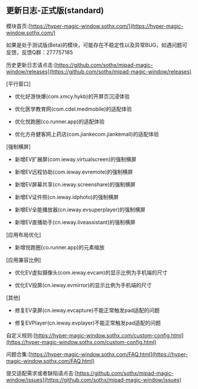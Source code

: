 ## 更新日志-正式版(standard)

模块首页:[https://hyper-magic-window.sothx.com/](https://hyper-magic-window.sothx.com/)

如果是处于测试版(Beta)的模块，可能存在不稳定性以及异常BUG，如遇问题可反馈，反馈Q群：277757185

历史更新日志请点击:[https://github.com/sothx/mipad-magic-window/releases](https://github.com/sothx/mipad-magic-window/releases)

[平行窗口]

- 优化好游快爆(com.xmcy.hykb)的开屏页沉浸体验

- 优化医学教育网(com.cdel.medmobile)的适配体验

- 优化悦跑圈(co.runner.app)的适配体验

- 优化方舟健客网上药店(com.jiankecom.jiankemall)的适配体验


[强制横屏]

- 新增EV扩展屏(com.ieway.virtualscreen)的强制横屏

- 新增EV远程协助(com.ieway.evremote)的强制横屏

- 新增EV屏幕共享(cn.ieway.screenshare)的强制横屏

- 新增EV证件照(cn.ieway.idphoto)的强制横屏

- 新增EV全能播放器(cn.ieway.evsuperplayer)的强制横屏

- 新增EV直播助手(cn.ieway.liveassistant)的强制横屏

[应用布局优化]

- 新增悦跑圈(co.runner.app)的元素缩放


[应用兼容比例]

- 优化EV虚拟摄像头(com.ieway.evcam)的显示比例为手机端的尺寸

- 优化EV投屏(cn.ieway.evmirror)的显示比例为手机端的尺寸


[其他]

- 修复EV录屏(cn.ieway.evcapture)不能正常触发pad适配的问题

- 修复EVPlayer(cn.ieway.evplayer)不能正常触发pad适配的问题




自定义规则:[https://hyper-magic-window.sothx.com/custom-config.html](https://hyper-magic-window.sothx.com/custom-config.html)

问题合集:[https://hyper-magic-window.sothx.com/FAQ.html](https://hyper-magic-window.sothx.com/FAQ.html)

提交适配需求或者缺陷请点击:[https://github.com/sothx/mipad-magic-window/issues](https://github.com/sothx/mipad-magic-window/issues)
